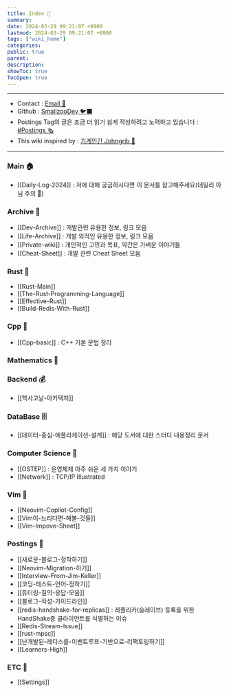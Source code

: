 ```yaml
---
title: Index 🧊️
summary: 
date: 2024-03-29 09:21:07 +0900
lastmod: 2024-03-29 09:21:07 +0900
tags: ["wiki_home"]
categories: 
public: true
parent: 
description: 
showToc: true
TocOpen: true
---
```

---
- Contact : [Email 📧](mailto:joongyue@gmail.com) 
- Github : [SmallzooDev 🐦‍⬛](https://github.com/SmallzooDev)
- Postings Tag의 글은 조금 더 읽기 쉽게 작성하려고 노력하고 있습니다 : [#Postings 🗞️](https://smallzoodev.netlify.app/tags/Postings/)
- This wiki inspired by : [기계인간 Johngrib 💭](https://johngrib.github.io/wiki/my-wiki/)
---

### Main 🏠
- [[Daily-Log-2024]] : 저에 대해 궁금하시다면 이 문서를 참고해주세요(데일리 아님 주의 🙉)

### Archive 📘

- [[Dev-Archive]] : 개발관련 유용한 정보, 링크 모음
- [[Life-Archive]] : 개발 외적인 유용한 정보, 링크 모음
- [[Private-wiki]] : 개인적인 고민과 목표, 약간은 가벼운 이야기들
- [[Cheat-Sheet]] : 개발 관련 Cheat Sheet 모음

### Rust 🦀 

- [[Rust-Main]]
- [[The-Rust-Programming-Language]]
- [[Effective-Rust]]
- [[Build-Redis-With-Rust]]

### Cpp 🐋

- [[Cpp-basic]] : C++ 기본 문법 정리

### Mathematics 🧮


### Backend 💰
- [[헥사고날-아키텍처]]


### DataBase 🗄️
- [[데이터-중심-애플리케이션-설계]] : 해당 도서에 대한 스터디 내용정리 문서


### Computer Science 🦉

- [[OSTEP]] : 운영체제 아주 쉬운 세 가지 이야기
- [[Network]] : TCP/IP Illustrated


### Vim 🦅 

- [[Neovim-Copilot-Config]]
- [[Vim이-느리다면-해볼-것들]]
- [[Vim-Impove-Sheet]]

### Postings 🌳

- [[새로운-블로그-정착하기]]
- [[Neovim-Migration-하기]]
- [[Interview-From-Jim-Keller]]
- [[코딩-테스트-언어-정하기]]
- [[튜터링-질의-응답-모음]]
- [[블로그-작성-가이드라인]]
- [[redis-handshake-for-replicas]] : 레플리카(슬레이브) 등록을 위한 HandShake중 클라이언트를 식별하는 이슈
- [[Redis-Stream-Issue]]
- [[rust-mpsc]]
- [[난개발된-레디스를-이벤트루프-기반으로-리팩토링하기]]
- [[Learners-High]]

### ETC 👻

- [[Settings]]
